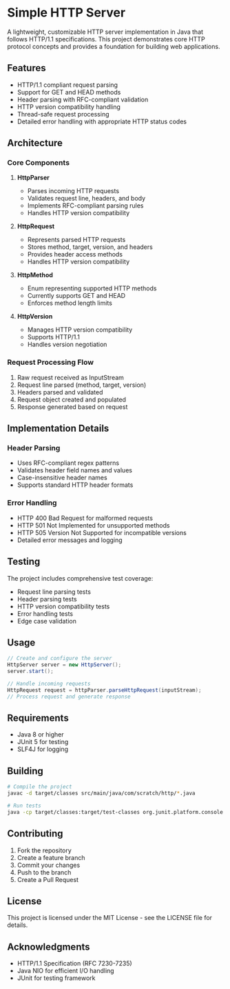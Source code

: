 # Simple HTTP Server

A lightweight, customizable HTTP server implementation in Java that follows HTTP/1.1 specifications. This project demonstrates core HTTP protocol concepts and provides a foundation for building web applications.

## Features

- HTTP/1.1 compliant request parsing
- Support for GET and HEAD methods
- Header parsing with RFC-compliant validation
- HTTP version compatibility handling
- Thread-safe request processing
- Detailed error handling with appropriate HTTP status codes

## Architecture

### Core Components

1. **HttpParser**
   - Parses incoming HTTP requests
   - Validates request line, headers, and body
   - Implements RFC-compliant parsing rules
   - Handles HTTP version compatibility

2. **HttpRequest**
   - Represents parsed HTTP requests
   - Stores method, target, version, and headers
   - Provides header access methods
   - Handles HTTP version compatibility

3. **HttpMethod**
   - Enum representing supported HTTP methods
   - Currently supports GET and HEAD
   - Enforces method length limits

4. **HttpVersion**
   - Manages HTTP version compatibility
   - Supports HTTP/1.1
   - Handles version negotiation

### Request Processing Flow

1. Raw request received as InputStream
2. Request line parsed (method, target, version)
3. Headers parsed and validated
4. Request object created and populated
5. Response generated based on request

## Implementation Details

### Header Parsing
- Uses RFC-compliant regex patterns
- Validates header field names and values
- Case-insensitive header names
- Supports standard HTTP header formats

### Error Handling
- HTTP 400 Bad Request for malformed requests
- HTTP 501 Not Implemented for unsupported methods
- HTTP 505 Version Not Supported for incompatible versions
- Detailed error messages and logging

## Testing

The project includes comprehensive test coverage:
- Request line parsing tests
- Header parsing tests
- HTTP version compatibility tests
- Error handling tests
- Edge case validation

## Usage

```java
// Create and configure the server
HttpServer server = new HttpServer();
server.start();

// Handle incoming requests
HttpRequest request = httpParser.parseHttpRequest(inputStream);
// Process request and generate response
```

## Requirements

- Java 8 or higher
- JUnit 5 for testing
- SLF4J for logging

## Building

```bash
# Compile the project
javac -d target/classes src/main/java/com/scratch/http/*.java

# Run tests
java -cp target/classes:target/test-classes org.junit.platform.console.ConsoleLauncher
```

## Contributing

1. Fork the repository
2. Create a feature branch
3. Commit your changes
4. Push to the branch
5. Create a Pull Request

## License

This project is licensed under the MIT License - see the LICENSE file for details.

## Acknowledgments

- HTTP/1.1 Specification (RFC 7230-7235)
- Java NIO for efficient I/O handling
- JUnit for testing framework 